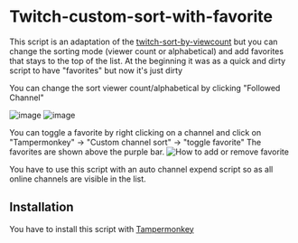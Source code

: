 # Twitch-custom-sort-with-favorite
This script is an adaptation of the [twitch-sort-by-viewcount](https://github.com/tomasz13nocon/twitch-sort-by-viewcount) but you can change the sorting mode (viewer count or alphabetical) and add favorites that stays to the top of the list.
At the beginning it was as a quick and dirty script to have "favorites" but now it's just dirty

You can change the sort viewer count/alphabetical by clicking  "Followed Channel"

![image](https://github.com/user-attachments/assets/5b52148d-9212-40bb-a09c-a12825958892)
![image](https://github.com/user-attachments/assets/be42c0b5-9574-4456-9077-137f034c294e)

You can toggle a favorite by right clicking on a channel and click on "Tampermonkey" -> "Custom channel sort" -> "toggle favorite"
The favorites are shown above the purple bar.
![How to add or remove favorite](https://github.com/user-attachments/assets/a1f54129-3570-4abf-a095-e6ef2d5fb422)


You have to use this script with an auto channel expend script so as all online channels are visible in the list.

## Installation
You have to install this script with [Tampermonkey](https://www.tampermonkey.net/)
